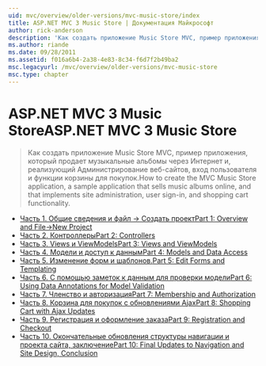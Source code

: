 ```yaml
---
uid: mvc/overview/older-versions/mvc-music-store/index
title: ASP.NET MVC 3 Music Store | Документация Майкрософт
author: rick-anderson
description: 'Как создать приложение Music Store MVC, пример приложения, который продает музыкальные альбомы через Интернет и, реализующий сайта администрирования, пользователя входа в систему...'
ms.author: riande
ms.date: 09/28/2011
ms.assetid: f016a6b4-2a38-4e83-8c34-f6d7f2b49ba2
msc.legacyurl: /mvc/overview/older-versions/mvc-music-store
msc.type: chapter
---
```

<a name="aspnet-mvc-3-music-store"></a><span data-ttu-id="ab020-103">ASP.NET MVC 3 Music Store</span><span class="sxs-lookup"><span data-stu-id="ab020-103">ASP.NET MVC 3 Music Store</span></span>
====================
> <span data-ttu-id="ab020-104">Как создать приложение Music Store MVC, пример приложения, который продает музыкальные альбомы через Интернет и, реализующий Администрирование веб-сайтов, вход пользователя и функции корзины для покупок.</span><span class="sxs-lookup"><span data-stu-id="ab020-104">How to create the MVC Music Store application, a sample application that sells music albums online, and that implements site administration, user sign-in, and shopping cart functionality.</span></span>


- [<span data-ttu-id="ab020-105">Часть 1. Общие сведения и файл -> Создать проект</span><span class="sxs-lookup"><span data-stu-id="ab020-105">Part 1: Overview and File->New Project</span></span>](mvc-music-store-part-1.md)
- [<span data-ttu-id="ab020-106">Часть 2. Контроллеры</span><span class="sxs-lookup"><span data-stu-id="ab020-106">Part 2: Controllers</span></span>](mvc-music-store-part-2.md)
- [<span data-ttu-id="ab020-107">Часть 3. Views и ViewModels</span><span class="sxs-lookup"><span data-stu-id="ab020-107">Part 3: Views and ViewModels</span></span>](mvc-music-store-part-3.md)
- [<span data-ttu-id="ab020-108">Часть 4. Модели и доступ к данным</span><span class="sxs-lookup"><span data-stu-id="ab020-108">Part 4: Models and Data Access</span></span>](mvc-music-store-part-4.md)
- [<span data-ttu-id="ab020-109">Часть 5. Изменение форм и шаблонов.</span><span class="sxs-lookup"><span data-stu-id="ab020-109">Part 5: Edit Forms and Templating</span></span>](mvc-music-store-part-5.md)
- [<span data-ttu-id="ab020-110">Часть 6. С помощью заметок к данным для проверки модели</span><span class="sxs-lookup"><span data-stu-id="ab020-110">Part 6: Using Data Annotations for Model Validation</span></span>](mvc-music-store-part-6.md)
- [<span data-ttu-id="ab020-111">Часть 7. Членство и авторизация</span><span class="sxs-lookup"><span data-stu-id="ab020-111">Part 7: Membership and Authorization</span></span>](mvc-music-store-part-7.md)
- [<span data-ttu-id="ab020-112">Часть 8. Корзина для покупок с обновлениями Ajax</span><span class="sxs-lookup"><span data-stu-id="ab020-112">Part 8: Shopping Cart with Ajax Updates</span></span>](mvc-music-store-part-8.md)
- [<span data-ttu-id="ab020-113">Часть 9. Регистрация и оформление заказа</span><span class="sxs-lookup"><span data-stu-id="ab020-113">Part 9: Registration and Checkout</span></span>](mvc-music-store-part-9.md)
- [<span data-ttu-id="ab020-114">Часть 10. Окончательные обновления структуры навигации и проекта сайта, заключение</span><span class="sxs-lookup"><span data-stu-id="ab020-114">Part 10: Final Updates to Navigation and Site Design, Conclusion</span></span>](mvc-music-store-part-10.md)
